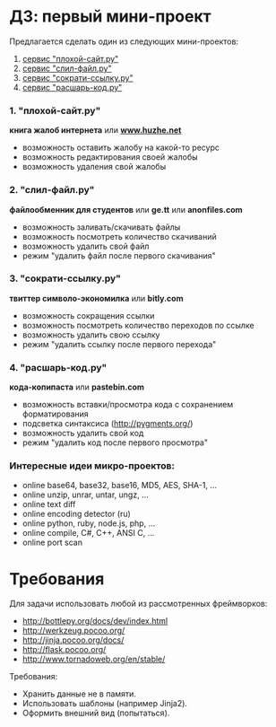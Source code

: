 # ДЗ: первый мини-проект #

Предлагается сделать один из следующих мини-проектов:

 1. [сервис "плохой-сайт.ру"](#1-%D0%BF%D0%BB%D0%BE%D1%85%D0%BE%D0%B9-%D1%81%D0%B0%D0%B9%D1%82%D1%80%D1%83)
 2. [сервис "слил-файл.ру"](#2-%D1%81%D0%BB%D0%B8%D0%BB-%D1%84%D0%B0%D0%B9%D0%BB%D1%80%D1%83)
 3. [сервис "сократи-ссылку.ру"](#3-%D1%81%D0%BE%D0%BA%D1%80%D0%B0%D1%82%D0%B8-%D1%81%D1%81%D1%8B%D0%BB%D0%BA%D1%83%D1%80%D1%83)
 4. [сервис "расшарь-код.ру"](#4-%D1%80%D0%B0%D1%81%D1%88%D0%B0%D1%80%D1%8C-%D0%BA%D0%BE%D0%B4%D1%80%D1%83)

### 1. "плохой-сайт.ру" ###
**книга жалоб интернета** или **www.huzhe.net**
 - возможность оставить жалобу на какой-то ресурс
 - возможность редактирования своей жалобы
 - возможность удаления свой жалобы

### 2. "слил-файл.ру" ###
**файлообменник для студентов** или **ge.tt** или **anonfiles.com**
 - возможность заливать/скачивать файлы
 - возможность посмотреть количество скачиваний
 - возможность удалить свой файл
 - режим "удалить файл после первого скачивания"

### 3. "сократи-ссылку.ру" ###
**твиттер символо-экономилка** или **bitly.com**
 - возможность сокращения ссылки
 - возможность посмотреть количество переходов по ссылке
 - возможность удалить свою ссылку
 - режим "удалить ссылку после первого перехода"

### 4. "расшарь-код.ру" ###
**кода-копипаста** или **pastebin.com**
 - возможность вставки/просмотра кода с сохранением форматирования
 - подсветка синтаксиса (http://pygments.org/)
 - возможность удалить свой код
 - режим "удалить код после первого просмотра"

### Интересные идеи микро-проектов: ###
 - online base64, base32, base16, MD5, AES, SHA-1, ...
 - online unzip, unrar, untar, ungz, ...
 - online text diff
 - online encoding detector (ru)
 - online python, ruby, node.js, php, ...
 - online compile, C#, C++, ANSI C, ...
 - online port scan

# Требования #

Для задачи использовать любой из рассмотренных фреймворков: 

 - http://bottlepy.org/docs/dev/index.html
 - http://werkzeug.pocoo.org/
 - http://jinja.pocoo.org/docs/
 - http://flask.pocoo.org/
 - http://www.tornadoweb.org/en/stable/

Требования: 

 - Хранить данные не в памяти.
 - Использовать шаблоны (например Jinja2).
 - Оформить внешний вид (попытаться).

